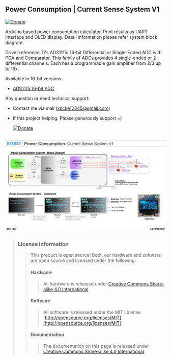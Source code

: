 ## Power Consumption | Current Sense System V1

[![Donate](https://img.shields.io/badge/paypal-donate-yellow.svg)](https://paypal.me/mictsai?locale.x=zh_TW)

Arduino based power consumption calculator. Print results as UART interface and OLED display. 
Detail information please refer system block diagram.

Driver reference TI's ADS1115: 16-bit Differential or Single-Ended ADC with PGA and Comparator. This family of ADCs provides 4 single-ended or 2 differential channels. Each has a programmable gain amplifier from 2/3 up to 16x. 

Available in 16-bit versions:

* [ADS1115 16-bit ADC](https://www.adafruit.com/product/1085)


Any question or need technical support:

* Contact me via mail (xbcke12345@gmail.com)
* If this project helping. Please generously support =)

   [![Donate](https://img.shields.io/badge/paypal-donate-yellow.svg)](https://paypal.me/mictsai?locale.x=zh_TW)


## 
![*Power Consumption: Current Sense System V1*](https://github.com/Mic-Tsai/Power-Consumption-Current-Sense-System-V1/blob/master/res/Current%20Sense%20System%20V1.png)
## 


>### License Information
>>This product is open source! Both, our hardware and software are open source and licensed under the following:
>>#### Hardware
>>>All hardware is released under [Creative Commons Share-alike 4.0 International](http://creativecommons.org/licenses/by-sa/4.0/).
>>#### Software 
>>>All software is released under the MIT License [http://opensource.org/licenses/MIT](http://opensource.org/licenses/MIT).
>>#### Documentation
>>>The documentation on this page is released under [Creative Commons Share-alike 4.0 International](http://creativecommons.org/licenses/by-sa/4.0/).
